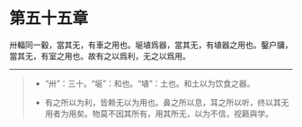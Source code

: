 # 第五十五章

卅輻同一轂，當其无，有車之用也。埏埴爲器，當其无，有埴器之用也。鑿户牗，當其无，有室之用也。故有之以爲利，无之以爲用。

---

> + “卅”：三十。“埏”：和也。“埴”：土也。和土以为饮食之器。
>
> + 有之所以为利，皆赖无以为用也。鼻之所以息，耳之所以听，终以其无用者为用矣。物莫不因其所有，用其所无，以为不信，视籁與学。
